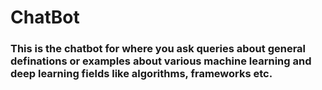 # ChatBot
### This is the chatbot for where you ask queries about general definations or examples about various machine learning and deep learning fields like algorithms, frameworks etc.
